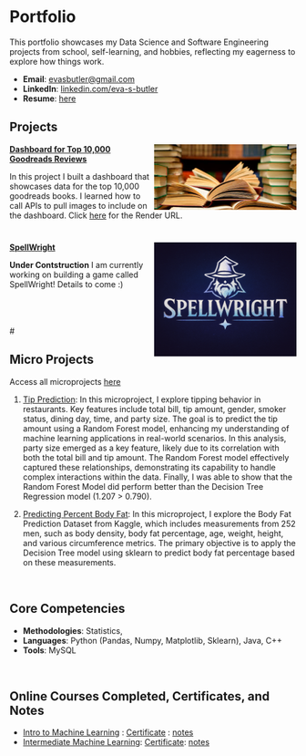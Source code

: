 # Portfolio
This portfolio showcases my Data Science and Software Engineering projects from school, self-learning, and hobbies, reflecting my eagerness to explore how things work.  

- **Email**: [evasbutler@gmail.com](evasbutler@gmail.com)
- **LinkedIn**: [linkedin.com/eva-s-butler](https://www.linkedin.com/in/eva-s-butler/)
- **Resume**: [here](https://github.com/eva-butler/Portfolio/blob/main/Eva_Butler_Resume.pdf)

## Projects

<img align="right" width="250" height="115" src="books.jpg"> **[Dashboard for Top 10,000 Goodreads Reviews](https://github.com/eva-butler/DS4003_evabutler)**

In this project I built a dashboard that showcases data for the top 10,000 goodreads books. I learned how to call APIs to pull images to include on the dashboard. Click [here](https://ds4003-evabutler.onrender.com) for the Render URL.

#

<img align="right" width="250" height="200" src="spellWrightImage.png"> **[SpellWright](https://github.com/eva-butler/spellwright)**

**Under Contstruction** I am currently working on building a game called SpellWright! Details to come :) 


<br />
<br />
<br />
#

<br />


## Micro Projects
Access all microprojects [here](https://github.com/eva-butler/Micro_Projects)
1. [Tip Prediction](https://github.com/eva-butler/Micro_Projects/blob/main/Random_Forest_Models/tip_prediction.ipynb): In this microproject, I explore tipping behavior in restaurants. Key features include total bill, tip amount, gender, smoker status, dining day, time, and party size. The goal is to predict the tip amount using a Random Forest model, enhancing my understanding of machine learning applications in real-world scenarios. In this analysis, party size emerged as a key feature, likely due to its correlation with both the total bill and tip amount. The Random Forest model effectively captured these relationships, demonstrating its capability to handle complex interactions within the data. Finally, I was able to show that the Random Forest Model did perform better than the Decision Tree Regression model (1.207 > 0.790).

2. [Predicting Percent Body Fat](https://github.com/eva-butler/Micro_Projects/blob/main/Decision_Tree_Models/body_fat_percentage_predictions.ipynb): In this microproject, I explore the Body Fat Prediction Dataset from Kaggle, which includes measurements from 252 men, such as body density, body fat percentage, age, weight, height, and various circumference metrics. The primary objective is to apply the Decision Tree model using sklearn to predict body fat percentage based on these measurements.
<br/>


## Core Competencies

- **Methodologies**: Statistics, 
- **Languages**: Python (Pandas, Numpy, Matplotlib, Sklearn), Java, C++
- **Tools**: MySQL

<br />

## Online Courses Completed, Certificates, and Notes
- [Intro to Machine Learning](https://www.kaggle.com/learn/intro-to-machine-learning) : [Certificate](https://github.com/eva-butler/Portfolio/blob/main/EvaSButler%20-%20Intro%20to%20Machine%20Learning.png) : [notes](https://github.com/eva-butler/Notes/blob/main/Intro_to_Machine_Learning.md)
- [Intermediate Machine Learning](https://www.kaggle.com/learn/intermediate-machine-learning): [Certificate](): [notes](https://github.com/eva-butler/Notes/blob/main/Intermediate_Machine_Learning.md)
